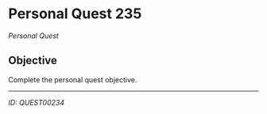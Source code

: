 # Personal Quest 235

*Personal Quest*

## Objective
Complete the personal quest objective.

---
*ID: QUEST00234*